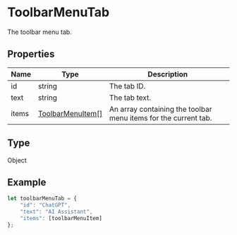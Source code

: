 # ToolbarMenuTab

The toolbar menu tab.

## Properties

| Name | Type | Description |
| ---- | ---- | ----------- |
| id | string | The tab ID. |
| text | string | The tab text. |
| items | [ToolbarMenuItem[]](../Enumeration/ToolbarMenuItem.md) | An array containing the toolbar menu items for the current tab. |
## Type

Object



## Example

```javascript editor-xlsx
let toolbarMenuTab = {
    "id": "ChatGPT",
    "text": "AI Assistant",
    "items": [toolbarMenuItem]
};
```

